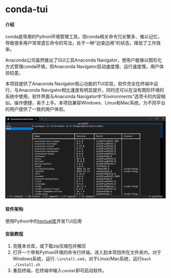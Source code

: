 # conda-tui

#### 介绍
conda是常用的Python环境管理工具，但conda相关命令冗长繁多、难以记忆，导致很多用户常常遗忘命令的写法，处于一种“边查边用”的状态，降低了工作效率。

Anaconda公司虽然推出了GUI工具Anaconda Navigator，使用户能够以图形化方式管理conda环境，但Anaconda Navigator启动速度慢、运行速度慢，用户体验较差。

本项目提供了Anaconda Navigator核心功能的TUI实现，软件完全在终端中运行，与Anaconda Navigator相比速度有明显提升，同时还可以在没有图形环境的系统中使用。软件界面与Anaconda Navigator中“Environments”选项卡的内容相似，操作便捷，易于上手。本项目兼容Windows、Linux和Mac系统，为不同平台的用户提供了一致的用户体验。

![screenshot](./screenshot.jpg)

#### 软件架构
使用Python中的[textual库](https://textual.textualize.io/)开发TUI应用


#### 安装教程

1.  克隆本仓库，或下载zip压缩包并解压
2.  打开一个带有Python环境的命令行终端，进入到本项目所在文件夹内，对于Windows系统，运行`.\install.cmd`，对于Linux/Mac系统，运行`bash ./install.sh`
3.  重启终端，在终端中输入`condat`即可启动软件。

